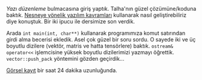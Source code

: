 
*Yazı düzenleme* bulmacasına giriş yaptık. Talha'nın güzel çözümüne/koduna baktık. [Nesneye yönelik yazılım kavramları](sınıf-yapı-kavramı.md) kullanarak nasıl geliştirebiliriz diye konuştuk. Bir iki ipucu ile dersimize son verdik.    

Arada `int main(int, char**)` kullanarak programımıza komut satırından girdi alma becerisi ekledik. Asel çok güzel bir soru sordu. O sayede iki ve üç boyutlu dizilere (vektör, matris ve hatta tensörlere) baktık. `ostream& operator<<` işlemcisine yüksek boyutlu dizilerimizi yazmayı öğrettik. `vector::push_pack` yöntemini gözden geçirdik...

[Görsel kayıt](https://drive.google.com/file/d/143UKi-DCpFAQ2SKPtiprna0TpuaO5g1D/) bir saat 24 dakika uzunluğunda. 